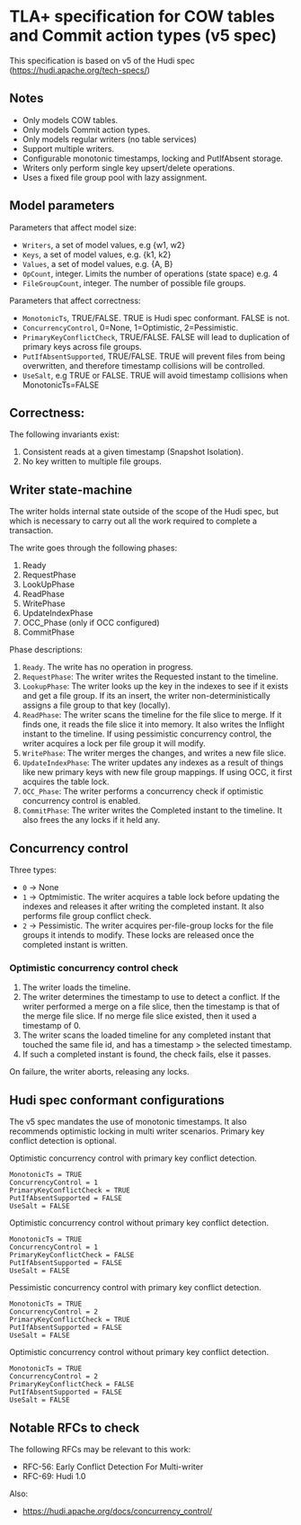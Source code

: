 # TLA+ specification for COW tables and Commit action types (v5 spec)

This specification is based on v5 of the Hudi spec (https://hudi.apache.org/tech-specs/)

## Notes

- Only models COW tables.
- Only models Commit action types.
- Only models regular writers (no table services)
- Support multiple writers.
- Configurable monotonic timestamps, locking and PutIfAbsent storage.
- Writers only perform single key upsert/delete operations.
- Uses a fixed file group pool with lazy assignment.

## Model parameters

Parameters that affect model size:

- `Writers`, a set of model values, e.g {w1, w2}
- `Keys`, a set of model values, e.g. {k1, k2}
- `Values`, a set of model values, e.g. {A, B}
- `OpCount`, integer. Limits the number of operations (state space) e.g. 4
- `FileGroupCount`, integer. The number of possible file groups.

Parameters that affect correctness:

- `MonotonicTs`, TRUE/FALSE. TRUE is Hudi spec conformant. FALSE is not.
- `ConcurrencyControl`, 0=None, 1=Optimistic, 2=Pessimistic.
- `PrimaryKeyConflictCheck`, TRUE/FALSE. FALSE will lead to duplication of primary keys across file groups.
- `PutIfAbsentSupported`, TRUE/FALSE. TRUE will prevent files from being overwritten, and therefore timestamp collisions will be controlled.
- `UseSalt`, e.g TRUE or FALSE. TRUE will avoid timestamp collisions when MonotonicTs=FALSE

## Correctness:

The following invariants exist:
1. Consistent reads at a given timestamp (Snapshot Isolation).
2. No key written to multiple file groups.
  
## Writer state-machine
    
The writer holds internal state outside of the scope of the Hudi spec, but which is necessary to carry out all the work required to complete a transaction.

The write goes through the following phases:

1. Ready
2. RequestPhase
3. LookUpPhase
4. ReadPhase
5. WritePhase
6. UpdateIndexPhase
7. OCC_Phase (only if OCC configured)
8. CommitPhase
                               
Phase descriptions:

1. `Ready`. The write has no operation in progress.
2. `RequestPhase`: The writer writes the Requested instant to the timeline.
3. `LookupPhase`: The writer looks up the key in the indexes to see if it exists and get a file group. If its an insert, the writer non-deterministically assigns a file group to that key (locally).
4. `ReadPhase`: The writer scans the timeline for the file slice to merge. If it finds one, it reads the file slice it into memory. It also writes the Inflight instant to the timeline. If using pessimistic concurrency control, the writer acquires a lock per file group it will modify.
5. `WritePhase`: The writer merges the changes, and writes a new file slice.
6. `UpdateIndexPhase`: The writer updates any indexes as a result of things like new primary keys with new file group mappings. If using OCC, it first acquires the table lock.
7. `OCC_Phase`: The writer performs a concurrency check if optimistic concurrency control is enabled.
8. `CommitPhase`: The writer writes the Completed instant to the timeline. It also frees the any locks if it held any.

## Concurrency control

Three types:
- `0` -> None
- `1` -> Optmimistic. The writer acquires a table lock before updating the indexes and releases it after writing the completed instant. It also performs file group conflict check.
- `2` -> Pessimistic. The writer acquires per-file-group locks for the file groups it intends to modify. These locks are released once the completed instant is written.

### Optimistic concurrency control check

1. The writer loads the timeline. 
2. The writer determines the timestamp to use to detect a conflict. If the writer performed a merge on a file slice, then the timestamp is that of the merge file slice. If no merge file slice existed, then it used a timestamp of 0.
3. The writer scans the loaded timeline for any completed instant that touched the same file id, and has a timestamp > the selected timestamp. 
4. If such a completed instant is found, the check fails, else it passes.

On failure, the writer aborts, releasing any locks.

## Hudi spec conformant configurations

The v5 spec mandates the use of monotonic timestamps. It also recommends optimistic locking in multi writer scenarios. Primary key conflict detection is optional.

Optimistic concurrency control with primary key conflict detection.

```
MonotonicTs = TRUE
ConcurrencyControl = 1
PrimaryKeyConflictCheck = TRUE
PutIfAbsentSupported = FALSE
UseSalt = FALSE
```

Optimistic concurrency control without primary key conflict detection.

```
MonotonicTs = TRUE
ConcurrencyControl = 1
PrimaryKeyConflictCheck = FALSE
PutIfAbsentSupported = FALSE
UseSalt = FALSE
```

Pessimistic concurrency control with primary key conflict detection.

```
MonotonicTs = TRUE
ConcurrencyControl = 2
PrimaryKeyConflictCheck = TRUE
PutIfAbsentSupported = FALSE
UseSalt = FALSE
```

Optimistic concurrency control without primary key conflict detection.

```
MonotonicTs = TRUE
ConcurrencyControl = 2
PrimaryKeyConflictCheck = FALSE
PutIfAbsentSupported = FALSE
UseSalt = FALSE
```

## Notable RFCs to check

The following RFCs may be relevant to this work:
- RFC-56: Early Conflict Detection For Multi-writer
- RFC-69: Hudi 1.0

Also:
- https://hudi.apache.org/docs/concurrency_control/